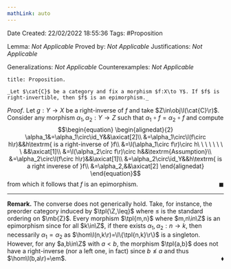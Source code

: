 ```yaml
---
mathLink: auto
---
```


<div class="topSpace"></div>

Date Created: 22/02/2022 18:55:36
Tags: #Proposition

Lemma: _Not Applicable_
Proved by: _Not Applicable_
Justifications: _Not Applicable_

Generalizations: _Not Applicable_
Counterexamples: _Not Applicable_

``` ad-Proposition
title: Proposition.

_Let $\cat{C}$ be a category and fix a morphism $f:X\to Y$. If $f$ is right-invertible, then $f$ is an epimorphism._

```

_Proof_. Let $g:Y\to X$ be a right-inverse of $f$ and take $Z\in\obj\l(\cat{C}\r)$. Consider any morphism $\alpha_1,\alpha_2:Y\to Z$ such that $\alpha_1\circ f=\alpha_2\circ f$ and compute
$$\begin{equation}
    \begin{alignedat}{2}
        \alpha_1&=\alpha_1\circ\id_Y&&\axicat[2]\\
        &=\alpha_1\circ\l(f\circ h\r)&&h\textrm{ is a right-inverse of }f\\
        &=\l(\alpha_1\circ f\r)\circ h\ \ \ \ \ \ \ \ &&\axicat[1]\\
        &=\l(\alpha_2\circ f\r)\circ h&&\textrm{Assumption}\\
        &=\alpha_2\circ\l(f\circ h\r)&&\axicat[1]\\
        &=\alpha_2\circ\id_Y&&h\textrm{ is a right inverese of }f\\
        &=\alpha_2,&&\axicat[2]
    \end{alignedat}
\end{equation}$$
from which it follows that $f$ is an epimorphism.<span style="float:right;">$\blacksquare$</span>

---

**Remark.** The converse does not generically hold. Take, for instance, the preorder category induced by $\tpl{\Z,\leq}$ where $\leq$ is the standard ordering on $\mb{Z}$. Every morphism $\tpl{m,n}$ where $m,n\in\Z$ is an epimorphism since for all $k\in\Z$, if there exists $\alpha_1,\alpha_2:n\to k$, then necessarily $\alpha_1=\alpha_2$ as $\hom\l(n,k\r)=\l\{\tpl{n,k}\r\}$ is a singleton. However, for any $a,b\in\Z$ with $a<b$, the morphism $\tpl{a,b}$ does not have a right-inverse (nor a left one, in fact) since $b\not\leq a$ and thus $\hom\l(b,a\r)=\em$.<span style="float:right;">$\blacklozenge$</span>

